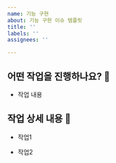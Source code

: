 ```yaml
---
name: 기능 구현
about: 기능 구현 이슈 템플릿
title: ''
labels: ''
assignees: ''

---
```


## 어떤 작업을 진행하나요? 🤔

- 작업 내용

## 작업 상세 내용 📝

- 작업1

- 작업2
